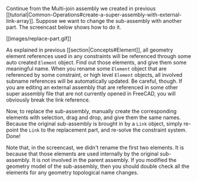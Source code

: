 Continue from the Multi-join assembly we created in previous [[tutorial|Common-Operations#create-a-super-assembly-with-external-link-array]]. Suppose we want to change the sub-assembly with another part. The screencast below shows how to do it.

[[images/replace-part.gif]]

As explained in previous [[section|Concepts#Element]], all geometry element references used in any constraints will be referenced through some auto created `Element` object. Find out those elements, and give them some meaningful name. When you rename some `Element` object that are referenced by some constraint, or high level `Element` objects, all involved subname references will be automatically updated. Be careful, though. If you are editing an external assembly that are referenced in some other super assembly file that are not currently opened in FreeCAD, you will obviously break the link reference. 

Now, to replace the sub-assembly, manually create the corresponding elements with selection, drag and drop, and give them the same names. Because the original sub-assembly is brought in by a `Link` object, simply re-point the `Link` to the replacement part, and re-solve the constraint system. Done!

Note that, in the screencast, we didn't rename the first two elements. It is because that those elements are used internally by the original sub-assembly. It is not involved in the parent assembly. If you modified the geometry model of the sub-assembly, then you should double check all the elements for any geometry topological name changes.
